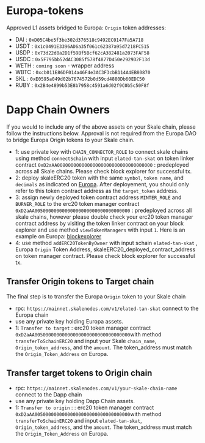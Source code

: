 # Europa-tokens
Approved L1 assets bridged to Europa: ```Origin``` token addresses: 
- DAI : ```0xD05C4be5f3be302d376518c9492EC0147Fa5A718```
- USDT : ```0x1c0491E3396AD6a35f061c62387a95d7218FC515```
- USDP : ```0x73d22d8a2D1f59Bf5Bcf62cA382481a2073FAF58```
- USDC : ```0x5F795bb52dAC3085f578f4877D450e2929D2F13d```
- WETH : ```coming soon``` - wrapper address
- WBTC : ```0xcb011E86DF014a46F4e3AC3F3cbB114A4EB80870```
- SKL : ```0xE0595a049d02b7674572b0d59cd4880Db60EDC50```
- RUBY : ```0x2B4e4899b53E8b7958c4591a6d02f9C0b5c50F8f```

# Dapp Chain Owners
If you would to include any of the above assets on your Skale chain, please follow the instructions below. Approval is not required from the Europa DAO to bridge Europa Origin tokens to your Skale chain. 
- 1: use private key with ```CHAIN_CONNECTOR_ROLE``` to connect skale chains using method ```connectSchain``` with input ```elated-tan-skat``` on token linker contract ```0xD2aAA00800000000000000000000000000000000``` : predeployed across all Skale chains. Please check block explorer for successful tx. 
- 2: deploy skaleERC20 token with the same ```symbol```, ```token name```, and ```decimals``` as indicated on [Europa](https://elated-tan-skat.explorer.mainnet.skalenodes.com/tokens). After deployement, you should only refer to this token contract address as the ```target_token``` address.
- 3: assign newly deployed token contract address ```MINTER_ROLE``` and ```BURNER_ROLE``` to the erc20 token manager contract ```0xD2aAA00500000000000000000000000000000000``` : predeployed across all skale chains, however please double check your erc20 token manager contract address by visiting the token linker contract on your block explorer and use method ```viewTokenManagers``` with input ```1```. Here is an example on Europa: [blockexplorer](https://elated-tan-skat.explorer.mainnet.skalenodes.com/address/0xD2aAA00800000000000000000000000000000000/read-proxy)
- 4: use method ```addERC20TokenByOwner``` with input schain ```elated-tan-skat``` , Europa ```Origin``` Token Address, skaleERC20_deployed_contract_address on token manager contract. Please check block explorer for successful tx.

## Transfer Origin tokens to Target chain
The final step is to transfer the Europa ```Origin``` token to your Skale chain
- rpc: ```https://mainnet.skalenodes.com/v1/elated-tan-skat``` connect to the Europa chain
- use any private key holding Europa assets.
- 1: ```Transfer to target``` : erc20 token manager contract ```0xD2aAA00500000000000000000000000000000000```with method ```transferToSchainERC20``` and input your Skale ```chain_name```, ```Origin_token_address```, and the ```amount```. The token_address must match the ```Origin_Token_Address``` on Europa.

## Transfer target tokens to Origin chain
- rpc: ```https://mainnet.skalenodes.com/v1/your-skale-chain-name``` connect to the Dapp chain
- use any private key holding Dapp Chain assets.
- 1: ```Transfer to origin``` : : erc20 token manager contract ```0xD2aAA00500000000000000000000000000000000```with method ```transferToSchainERC20``` and input ```elated-tan-skat```, ```Origin_token_address```, and the ```amount```. The token_address must match the ```Origin_Token_Address``` on Europa.


    
  
     
     
    
